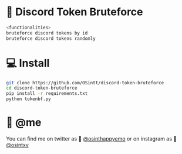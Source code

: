 # 🥷 Discord Token Bruteforce
```js 
<functionalities>
bruteforce discord tokens by id
bruteforce discord tokens randomly
```

# 💻 Install
```zsh
git clone https://github.com/OSintt/discord-token-bruteforce
cd discord-token-bruteforce 
pip install -r requirements.txt
python tokenbf.py
```

# 🐼 @me

You can find me on twitter as 🐤 <a href="https://twitter.com/osinthappyemo">@osinthappyemo</a>
or on instagram as 🍢 <a href="https://instagram.com/osintxv">@osintxv</a>
